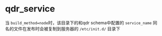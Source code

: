 # qdr_service

当 `build_method=node`时，该目录下的和qdr schema中配置的 `service_name` 同名的文件在发布时会被复制到服务器的 `/etc/init.d/` 目录下

